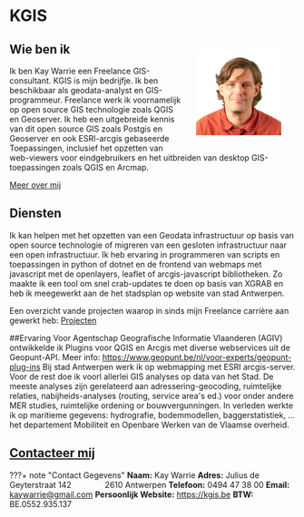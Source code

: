 


KGIS
====

   <img style="float: right; margin: 25px 25px 25px 25px;" width="150" height="150" src="img/KayWarrie.png">

## Wie ben ik
Ik ben Kay Warrie een Freelance GIS-consultant. KGIS is mijn bedrijfje. Ik ben beschikbaar als geodata-analyst en GIS-programmeur. Freelance werk ik voornamelijk op open source GIS technologie zoals QGIS en Geoserver.
Ik heb een uitgebreide kennis van dit open source GIS zoals Postgis en Geoserver en ook ESRI-arcgis gebaseerde Toepassingen, inclusief het opzetten van web-viewers voor eindgebruikers en het uitbreiden van desktop GIS-toepassingen zoals QGIS en Arcmap.

[Meer over mij](about.md)

## Diensten
Ik kan helpen met het opzetten van een Geodata infrastructuur op basis van open source technologie of migreren van een gesloten infrastructuur naar een open infrastructuur.
Ik heb ervaring in programmeren van scripts en toepassingen in python of dotnet en de frontend van webmaps met javascript met de openlayers, leaflet of arcgis-javascript bibliotheken.
Zo maakte ik een tool om snel crab-updates te doen op basis van XGRAB en heb ik meegewerkt aan de het stadsplan op website van stad Antwerpen.

Een overzicht vande projecten waarop in sinds mijn Freelance carrière aan gewerkt heb: [Projecten](projects.md)

##Ervaring
Voor Agentschap Geografische Informatie Vlaanderen (AGIV) ontwikkelde ik Plugins voor QGIS en Arcgis met diverse webservices uit de Geopunt-API. Meer info: https://www.geopunt.be/nl/voor-experts/geopunt-plug-ins 
Bij stad Antwerpen werk ik op webmapping met ESRI arcgis-server. Voor de rest doe ik voorl allerlei GIS analyses op data van het Stad. De meeste analyses zijn gerelateerd aan adressering-geocoding, ruimtelijke relaties, nabijheids-analyses (routing, service area's ed.) voor onder andere MER studies, ruimtelijke ordening or bouwvergunningen.
In verleden werkte ik op maritieme gegevens: hydrografie, bodemmodellen, baggerstatistiek, ... het departement Mobiliteit en Openbare Werken van de Vlaamse overheid.

## <a href="mailto:kaywarrie@gmail.com" >Contacteer mij</a>

???+ note "Contact Gegevens"
    **Naam:** Kay Warrie
    **Adres:** Julius de Geyterstraat 142
    &nbsp; &nbsp; &nbsp; &nbsp; &nbsp; &nbsp; &nbsp;  2610 Antwerpen
    **Telefoon:** 0494 47 38 00
    **Email:** kaywarrie@gmail.com
    **Persoonlijk Website:** https://kgis.be
    **BTW:** BE.0552.935.137

